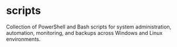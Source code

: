 # scripts
Collection of PowerShell and Bash scripts for system administration, automation, monitoring, and backups across Windows and Linux environments.
